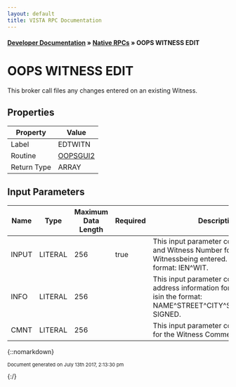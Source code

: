```yaml
---
layout: default
title: VISTA RPC Documentation
---
```


#### [Developer Documentation](../index) &#187; [Native RPCs](TableOfContents) &#187; OOPS WITNESS EDIT<br/>
# OOPS WITNESS EDIT

This broker call files any changes entered on an existing Witness.

## Properties

Property | Value
--- | ---
Label | EDTWITN
Routine | [OOPSGUI2](http://code.osehra.org/dox/Routine_OOPSGUI2_source.html)
Return Type | ARRAY


## Input Parameters

Name | Type | Maximum Data Length | Required | Description
--- | --- | --- | --- | ---
INPUT | LITERAL | 256 | true | This input parameter contains the IEN and Witness Number for the Witnessbeing entered.  It is in the format: IEN^WIT.
INFO | LITERAL | 256 |  | This input parameter contains the address information for the witness. It isin the format: NAME^STREET^CITY^STATE^ZIP^DATE SIGNED.
CMNT | LITERAL | 256 |  | This input parameter contains the text for the Witness Comment.



{::nomarkdown} <br/><p style="font-size: 11px">Document generated on July 13th 2017, 2:13:30 pm</p>{:/}
